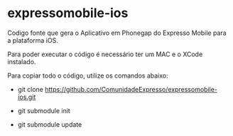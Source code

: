 expressomobile-ios
==================

Codigo fonte que gera o Aplicativo em Phonegap do Expresso Mobile para a plataforma iOS.

Para poder executar o código é necessário ter um MAC e o XCode instalado.

Para copiar todo o código, utilize os comandos abaixo:


- git clone https://github.com/ComunidadeExpresso/expressomobile-ios.git

- git submodule init

- git submodule update
